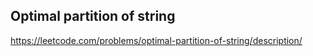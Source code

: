 ## Optimal partition of string
https://leetcode.com/problems/optimal-partition-of-string/description/
